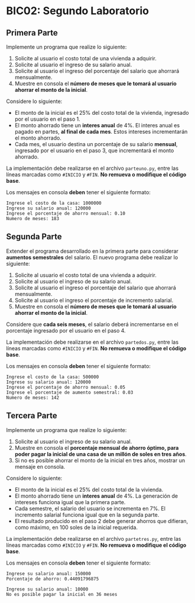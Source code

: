 # BIC02: Segundo Laboratorio

## Primera Parte

Implemente un programa que realize lo siguiente:

1.  Solicite al usuario el costo total de una vivienda a adquirir.
2.  Solicite al usuario el ingreso de su salario anual.
3.  Solicite al usuario el ingreso del porcentaje del salario que ahorrará mensualmente.
4.  Muestre en consola el **número de meses que le tomará al usuario ahorrar el monto de la inicial**.

Considere lo siguiente:

* El monto de la inicial es el 25% del costo total de la vivienda, ingresado por el usuario en el paso 1.
* El monto ahorrado tiene un **interes anual** de 4%. El interes anual es pagado en partes, **al final de cada mes**.
  Estos intereses incrementarán el monto ahorrado.
* Cada mes, el usuario destina un porcentaje de su salario **mensual**, ingresado por el usuario en el paso 3, que 
  incrementará el monto ahorrado.


La implementación debe realizarse en el archivo `parteuno.py`, entre las 
líneas marcadas como `#INICIO` y `#FIN`. 
**No remueva o modifique el código base**.

Los mensajes en consola **deben** tener el siguiente formato:

```
Ingrese el costo de la casa: 1000000
Ingrese su salario anual: 120000
Ingrese el porcentaje de ahorro mensual: 0.10
Numero de meses: 183
```

## Segunda Parte

Extender el programa desarrollado en la primera parte para considerar **aumentos semestrales** del salario.
El nuevo programa debe realizar lo siguiente:

1.  Solicite al usuario el costo total de una vivienda a adquirir.
2.  Solicite al usuario el ingreso de su salario anual.
3.  Solicite al usuario el ingreso el porcentaje del salario que ahorrará mensualmente.
4.  Solicite al usuario el ingreso el porcentaje de incremento salarial.
5.  Muestre en consola el **número de meses que le tomará al usuario ahorrar el monto de la inicial**.

Considere que **cada seis meses**, el salario deberá incrementarse en el porcentaje ingresado por el usuario 
en el paso 4.

La implementación debe realizarse en el archivo `partedos.py`, entre las 
líneas marcadas como `#INICIO` y `#FIN`. 
**No remueva o modifique el código base**.

Los mensajes en consola **deben** tener el siguiente formato:

```
Ingrese el costo de la casa: 500000
Ingrese su salario anual: 120000
Ingrese el porcentaje de ahorro mensual: 0.05
Ingrese el porcentaje de aumento semestral: 0.03
Numero de meses: 142
```

## Tercera Parte

Implemente un programa que realize lo siguiente:

1.  Solicite al usuario el ingreso de su salario anual.
2.  Muestre en consola el **porcentaje mensual de ahorro óptimo, para poder pagar la inicial de una casa de un millón de 
    soles en tres años**.
3.  Si no es posible ahorrar el monto de la inicial en tres años, mostrar un mensaje en consola. 

Considere lo siguiente:
* El monto de la inicial es el 25% del costo total de la vivienda.
* El monto ahorrado tiene un **interes anual** de 4%. 
  La generación de intereses funciona igual que la primera parte.
* Cada semestre, el salario del usuario se incrementa en 7%. 
  El incremento salarial funciona igual que en la segunda parte.   
* El resultado producido en el paso 2 debe generar ahorros que difieran, como máximo, en 100 soles de la inicial
requerida.
  
La implementación debe realizarse en el archivo `partetres.py`, entre las 
líneas marcadas como `#INICIO` y `#FIN`. 
**No remueva o modifique el código base**.

Los mensajes en consola **deben** tener el siguiente formato:

```
Ingrese su salario anual: 150000
Porcentaje de ahorro: 0.44091796875
```

```
Ingrese su salario anual: 10000
No es posible pagar la inicial en 36 meses
```

